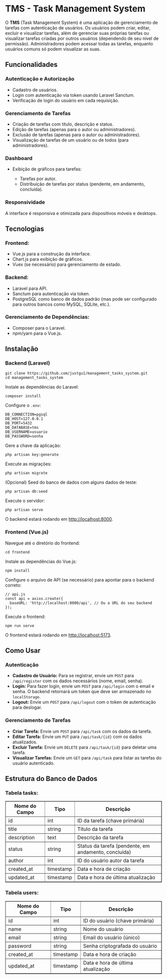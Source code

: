 <h1>TMS - Task Management System</h1>

<p>O <strong>TMS</strong> (Task Management System) é uma aplicação de gerenciamento de tarefas com autenticação de usuários. Os usuários podem criar, editar, excluir e visualizar tarefas, além de gerenciar suas próprias tarefas ou visualizar tarefas criadas por outros usuários (dependendo de seu nível de permissão). Administradores podem acessar todas as tarefas, enquanto usuários comuns só podem visualizar as suas.</p>

<h2>Funcionalidades</h2>
<h3>Autenticação e Autorização</h3>
<ul>
  <li>Cadastro de usuários.</li>
  <li>Login com autenticação via token usando Laravel Sanctum.</li>
  <li>Verificação de login do usuário em cada requisição.</li>
</ul>

<h3>Gerenciamento de Tarefas</h3>
<ul>
  <li>Criação de tarefas com título, descrição e status.</li>
  <li>Edição de tarefas (apenas para o autor ou administradores).</li>
  <li>Exclusão de tarefas (apenas para o autor ou administradores).</li>
  <li>Visualização de tarefas de um usuário ou de todos (para administradores).</li>
</ul>

<h3>Dashboard</h3>
<ul>
  <li>Exibição de gráficos para tarefas:</li>
  <ul>
    <li>Tarefas por autor.</li>
    <li>Distribuição de tarefas por status (pendente, em andamento, concluída).</li>
  </ul>
</ul>

<h3>Responsividade</h3>
<p>A interface é responsiva e otimizada para dispositivos móveis e desktops.</p>

<h2>Tecnologias</h2>
<h3>Frontend:</h3>
<ul>
  <li>Vue.js para a construção da interface.</li>
  <li>Chart.js para exibição de gráficos.</li>
  <li>Vuex (se necessário) para gerenciamento de estado.</li>
</ul>

<h3>Backend:</h3>
<ul>
  <li>Laravel para API.</li>
  <li>Sanctum para autenticação via token.</li>
  <li>PostgreSQL como banco de dados padrão (mas pode ser configurado para outros bancos como MySQL, SQLite, etc.).</li>
</ul>

<h3>Gerenciamento de Dependências:</h3>
<ul>
  <li>Composer para o Laravel.</li>
  <li>npm/yarn para o Vue.js.</li>
</ul>

<h2>Instalação</h2>
<h3>Backend (Laravel)</h3>
<pre><code>git clone https://github.com/justgu1/management_tasks_system.git
cd management_tasks_system</code></pre>
<p>Instale as dependências do Laravel:</p>
<pre><code>composer install</code></pre>

<p>Configure o <code>.env</code>:</p>
<pre><code>DB_CONNECTION=pgsql
DB_HOST=127.0.0.1
DB_PORT=5432
DB_DATABASE=tms
DB_USERNAME=usuario
DB_PASSWORD=senha</code></pre>

<p>Gere a chave da aplicação:</p>
<pre><code>php artisan key:generate</code></pre>

<p>Execute as migrações:</p>
<pre><code>php artisan migrate</code></pre>

<p>(Opcional) Seed do banco de dados com alguns dados de teste:</p>
<pre><code>php artisan db:seed</code></pre>

<p>Execute o servidor:</p>
<pre><code>php artisan serve</code></pre>
<p>O backend estará rodando em <a href="http://localhost:8000">http://localhost:8000</a>.</p>

<h3>Frontend (Vue.js)</h3>
<p>Navegue até o diretório do frontend:</p>
<pre><code>cd frontend</code></pre>

<p>Instale as dependências do Vue.js:</p>
<pre><code>npm install</code></pre>

<p>Configure o arquivo de API (se necessário) para apontar para o backend correto:</p>
<pre><code>// api.js
const api = axios.create({
  baseURL: 'http://localhost:8000/api', // Ou a URL do seu backend
});</code></pre>

<p>Execute o frontend:</p>
<pre><code>npm run serve</code></pre>
<p>O frontend estará rodando em <a href="http://localhost:5173">http://localhost:5173</a>.</p>

<h2>Como Usar</h2>
<h3>Autenticação</h3>
<ul>
  <li><strong>Cadastro de Usuário:</strong> Para se registrar, envie um <code>POST</code> para <code>/api/register</code> com os dados necessários (nome, email, senha).</li>
  <li><strong>Login:</strong> Para fazer login, envie um <code>POST</code> para <code>/api/login</code> com o email e senha. O backend retornará um token que deve ser armazenado no <code>localStorage</code>.</li>
  <li><strong>Logout:</strong> Envie um <code>POST</code> para <code>/api/logout</code> com o token de autenticação para deslogar.</li>
</ul>

<h3>Gerenciamento de Tarefas</h3>
<ul>
  <li><strong>Criar Tarefa:</strong> Envie um <code>POST</code> para <code>/api/task</code> com os dados da tarefa.</li>
  <li><strong>Editar Tarefa:</strong> Envie um <code>PUT</code> para <code>/api/task/{id}</code> com os dados atualizados.</li>
  <li><strong>Excluir Tarefa:</strong> Envie um <code>DELETE</code> para <code>/api/task/{id}</code> para deletar uma tarefa.</li>
  <li><strong>Visualizar Tarefas:</strong> Envie um <code>GET</code> para <code>/api/task</code> para listar as tarefas do usuário autenticado.</li>
</ul>

<h2>Estrutura do Banco de Dados</h2>
<h3>Tabela tasks:</h3>
<table border="1">
  <thead>
    <tr>
      <th>Nome do Campo</th>
      <th>Tipo</th>
      <th>Descrição</th>
    </tr>
  </thead>
  <tbody>
    <tr>
      <td>id</td>
      <td>int</td>
      <td>ID da tarefa (chave primária)</td>
    </tr>
    <tr>
      <td>title</td>
      <td>string</td>
      <td>Título da tarefa</td>
    </tr>
    <tr>
      <td>description</td>
      <td>text</td>
      <td>Descrição da tarefa</td>
    </tr>
    <tr>
      <td>status</td>
      <td>string</td>
      <td>Status da tarefa (pendente, em andamento, concluída)</td>
    </tr>
    <tr>
      <td>author</td>
      <td>int</td>
      <td>ID do usuário autor da tarefa</td>
    </tr>
    <tr>
      <td>created_at</td>
      <td>timestamp</td>
      <td>Data e hora de criação</td>
    </tr>
    <tr>
      <td>updated_at</td>
      <td>timestamp</td>
      <td>Data e hora de última atualização</td>
    </tr>
  </tbody>
</table>

<h3>Tabela users:</h3>
<table border="1">
  <thead>
    <tr>
      <th>Nome do Campo</th>
      <th>Tipo</th>
      <th>Descrição</th>
    </tr>
  </thead>
  <tbody>
    <tr>
      <td>id</td>
      <td>int</td>
      <td>ID do usuário (chave primária)</td>
    </tr>
    <tr>
      <td>name</td>
      <td>string</td>
      <td>Nome do usuário</td>
    </tr>
    <tr>
      <td>email</td>
      <td>string</td>
      <td>Email do usuário (único)</td>
    </tr>
    <tr>
      <td>password</td>
      <td>string</td>
      <td>Senha criptografada do usuário</td>
    </tr>
    <tr>
      <td>created_at</td>
      <td>timestamp</td>
      <td>Data e hora de criação</td>
    </tr>
    <tr>
      <td>updated_at</td>
      <td>timestamp</td>
      <td>Data e hora de última atualização</td>
    </tr>
  </tbody>
</table>
